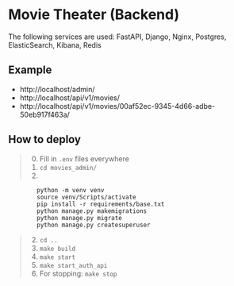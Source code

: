 # Movie Theater (Backend)
The following services are used: FastAPI, Django, Nginx, Postgres, ElasticSearch, Kibana, Redis

## Example
- http://localhost/admin/
- http://localhost/api/v1/movies/
- http://localhost/api/v1/movies/00af52ec-9345-4d66-adbe-50eb917f463a/

## How to deploy
> 0. Fill in `.env` files everywhere
> 1. `cd movies_admin/`
> 2. 
```
        python -m venv venv
        source venv/Scripts/activate
        pip install -r requirements/base.txt
        python manage.py makemigrations
        python manage.py migrate
        python manage.py createsuperuser
```
> 2. `cd ..`
> 3. `make build`
> 4. `make start`
> 5. `make start_auth_api`
> 6. For stopping: `make stop`